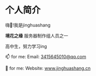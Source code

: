 # 个人简介

嗨👋!我是jinghuashang
  
**境花之缘** 服务器制作组人员之一 
  
高中生，努力学习ing
  
📫 for me:
Email: 3415645010@qq.com

💬 for me:
Website: www.jinghuashang.cn


